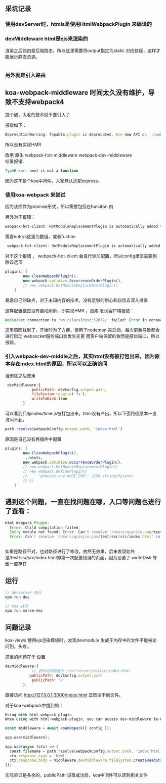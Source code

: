 ## 采坑记录

### 使用devServer时，htmls是使用HtmlWebpackPlugin 来编译的

### devMiddleware html是ejs来渲染的

渲染之后路由是后端路由，所以这里需要将output指定为static 对应路径，这样才能展示静态资源。

```js

```
### 另外就是引入路由

## koa-webpack-middleware 时间太久没有维护，导致不支持webpack4 
提个醒，太老的技术就不要引入了

报错如下：

```js
DeprecationWarning: Tapable.plugin is deprecated. Use new API on `.hooks` instead
```
所以没有实现HMR


改用 原生 webpack-hot-middleware webpack-dev-middleware  
结果报错:
```js
TypeError: next is not a function
```
因为这不是个koa中间件，人家默认适配express。


###  使用koa-webpack 来尝试
因为该插件为promise形式，所以需要包括在funciton 内

另外对于报错：
```js
webpack-hot-client: HotModuleReplacementPlugin is automatically added to compilers. Please remove instances from your config before proceeding, or use the `autoConfigure: false` option.
```
需要entrys这里为数组，或者fuction

```js
 webpack-hot-client: HotModuleReplacementPlugin is automatically added to compilers. Please remove instances from your config before proceeding, or use the `autoConfigure: false` option.
```
对于这个报错 ， webpack-hot-client 会自行添加配置，所以config里面需要删除该选项
```js
plugins: [
        new CleanWebpackPlugin(),
        new webpack.optimize.OccurrenceOrderPlugin(),
        // new webpack.HotModuleReplacementPlugin()
    ]
```
暴露自己的缺点，对于未知内容的技术，没有足够的耐心和自信去深入排查

这样配置依然没有自动刷新，即实现HMR ，蛋疼
发现客户端报错：
```js
WebSocket connection to 'ws://localhost:52072/' failed: Error in connection establishment: net::ERR_CONNECTION_REFUSED
```
这里原因找到了，开始时为了方便，使用了nodemon 来启动，每次更新导致都会进行启动
websocket服务端口会发生变更
而客户端保留的依然是原始端口，所以报错。

### 引入webpack-dev-middle之后，其实html没有被打包出来，因为原本存在index.html的原因，所以可以正确访问

当删除之后使用
```js
 devMiddleware:{
            publicPath: devConfig.output.path,
            fileSystem:require('fs'),
            writeToDisk:true
        }
```
可以看到只有index/time.js被打包出来，html没有产出，所以下面路径原本一直访问不到。
```js
path.resolve(webpackConfig.output.path, 'index.html')
```
原因是自己没有再插件中配置
```js
plugins: [
        new CleanWebpackPlugin(),
        ...htmls,
        new webpack.optimize.OccurrenceOrderPlugin(),
        // new webpack.HotModuleReplacementPlugin()
        // new webpack.DefinePlugin({
        //     'process.env.NODE_ENV': JSON.stringify(env)
        // })
    ]
```

## 遇到这个问题，一直在找问题在哪，入口等问题也进行了查看：
```js
Html Webpack Plugin:
  Error: Child compilation failed:
  Entry module not found: Error: Can't resolve '/Users/qianjin.pan/test/ssr/src/index.html' in '/Users/qianjin.pan/test/  esr':
  Error: Can't resolve '/Users/qianjin.pan/test/ssr/src/index.html' in '/Users/qianjin.pan/test/esr'
  
```

如果是路径不对，也对路径进行了修改，依然无效果，后来发现始终是/test/ssr/src/index.html即第一次配置错误的页面，因为设置了 wiriteDisk 导致一直存在

## 运行
```js
// devserver 执行
npm run dev

// koa 执行
npm run serve-dev
```


## 问题记录
koa-views 使用ejs渲染模板时，发现devmodule 生成于内存中的文件不能被访问到，头疼。

这里的问题在于 设置

```js
devMiddleware:{
            // 此时访问路径为 /ssr/server/static/index.html 
           publicPath: devConfig.output.path
            publicPath: '/'
        },
```

直接访问 http://127.0.0.1:3000/index.html  显然读不到文件。


对于koa-webpack中提到的：
```js
Using with html-webpack-plugin
When using with html-webpack-plugin, you can access dev-middleware in-memory filesystem to serve index.html file:

const middleware = await koaWebpack({ config });
 
app.use(middleware);
 
app.use(async (ctx) => {
  const filename = path.resolve(webpackConfig.output.path, 'index.html')
  ctx.response.type = 'html'
  ctx.response.body = middleware.devMiddleware.fileSystem.createReadStream(filename)
});

```
实际验证是多余的，publicPath 设置成功后，koa中间件可以读到相关文件



## 